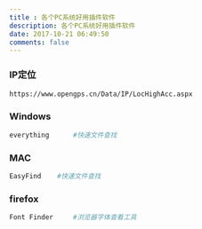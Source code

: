 ```yaml
---
title : 各个PC系统好用插件软件
description: 各个PC系统好用插件软件
date: 2017-10-21 06:49:50
comments: false
---
```


### IP定位
```bash
https://www.opengps.cn/Data/IP/LocHighAcc.aspx
```
### Windows
```bash
everything      #快速文件查找
```
### MAC
```bash
EasyFind    #快速文件查找
```
### firefox
```bash
Font Finder     #浏览器字体查看工具
```
